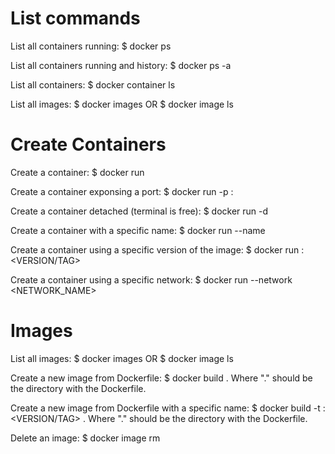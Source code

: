# List commands

List all containers running:
$ docker ps

List all containers running and history:
$ docker ps -a

List all containers:
$ docker container ls

List all images:
$ docker images
OR
$ docker image ls



# Create Containers

Create a container:
$ docker run <IMAGE>

Create a container exponsing a port:
$ docker run -p <MY PORT>:<IMAGE PORT> <IMAGE>

Create a container detached (terminal is free):
$ docker run -d <IMAGE>

Create a container with a specific name:
$ docker run --name <NAME> <IMAGE>

Create a container using a specific version of the image:
$ docker run <IMAGE>:<VERSION/TAG>

Create a container using a specific network:
$ docker run --network <NETWORK_NAME> <IMAGE>
  
  

# Images
  
List all images:
$ docker images
OR
$ docker image ls

Create a new image from Dockerfile:
$ docker build .
Where "." should be the directory with the Dockerfile.

Create a new image from Dockerfile with a specific name:
$ docker build -t <NAME>:<VERSION/TAG> .
Where "." should be the directory with the Dockerfile.

Delete an image:
$ docker image rm <IMAGE>
